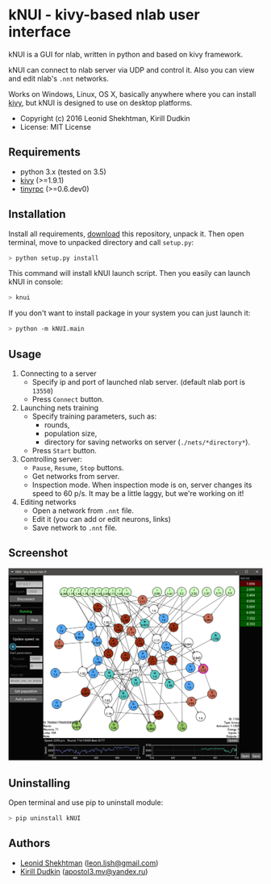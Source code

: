 # kNUI - kivy-based nlab user interface

kNUI is a GUI for nlab, written in python and based on kivy framework.

kNUI can connect to nlab server via UDP and control it.
Also you can view and edit nlab's `.nnt` networks.

Works on Windows, Linux, OS X, basically anywhere where you can install
[kivy](https://kivy.org/#download), but kNUI is designed to use on desktop platforms.

- Copyright (c) 2016 Leonid Shekhtman, Kirill Dudkin
- License: MIT License

## Requirements

* python 3.x (tested on 3.5)
* [kivy](https://kivy.org/#download) (>=1.9.1)
* [tinyrpc](https://github.com/mbr/tinyrpc) (>=0.6.dev0)

## Installation

Install all requirements, [download](https://github.com/leonljsh/knui/archive/master.zip)
this repository, unpack it. Then open terminal, move to unpacked directory and call `setup.py`:
```bash
> python setup.py install
```
This command will install kNUI launch script.
Then you easily can launch kNUI in console:
```bash
> knui
```

If you don't want to install package in your system you can just launch it:
```bash
> python -m kNUI.main
```

## Usage

1. Connecting to a server
   * Specify ip and port of launched nlab server. (default nlab port is `13550`)
   * Press `Connect` button.
2. Launching nets training
   * Specify training parameters, such as:
       * rounds,
       * population size,
       * directory for saving networks on server (`./nets/*directory*`).
   * Press `Start` button.
3. Controlling server:
   * `Pause`, `Resume`, `Stop` buttons.
   * Get networks from server.
   * Inspection mode. When inspection mode is on, server changes its speed to 60 p/s.
     It may be a little laggy, but we're working on it!
4. Editing networks
   * Open a network from `.nnt` file.
   * Edit it (you can add or edit neurons, links)
   * Save network to `.nnt` file.

## Screenshot

![screenshot](./screenshot.png)

## Uninstalling
Open terminal and use pip to uninstall module:
```bash
> pip uninstall kNUI
```

## Authors

- [Leonid Shekhtman](https://github.com/leonljsh) (leon.ljsh@gmail.com)
- [Kirill Dudkin](https://github.com/apostol3) (apostol3.mv@yandex.ru)